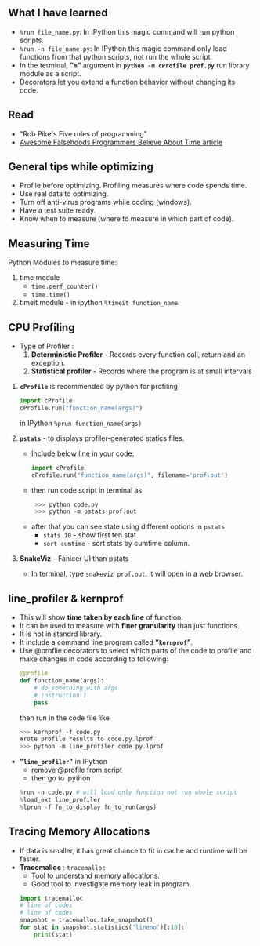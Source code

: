 ## What I have learned
- `%run file_name.py`: In IPython this magic command will run python scripts.
- `%run -n file_name.py`: In IPython this magic command only load functions from that python scripts, not run the whole script.
- In the terminal, **"`m`"** argument in  **`python -m cProfile prof.py`** run library module as a script.
- Decorators let you extend a function behavior without changing its code.

## Read
- "Rob Pike's Five rules of programming"
- [Awesome Falsehoods Programmers Believe About Time article](https://goo.gl/K9wvL)
## General tips while optimizing
- Profile before optimizing. Profiling measures where code spends time.
- Use real data to optimizing.
- Turn off anti-virus programs while coding (windows).
- Have a test suite ready.
- Know when to measure (where to measure in which part of code).

## Measuring Time
Python Modules to measure time:
 1. time module
	 - `time.perf_counter()`
	 - `time.time()`
 2. timeit module
		- in ipython
		`%timeit function_name`

## CPU Profiling
 - Type of Profiler :
 	1. **Deterministic Profiler** - Records every function call, return and an exception.
 	2. **Statistical profiler** - Records where the program is at small intervals
1. **`cProfile`** is recommended by python for profiling
 	``` python
 	import cProfile
 	cProfile.run("function_name(args)")
	``` 
 	in IPython
 	`%prun function_name(args)`
 	
2. **`pstats`** - to displays profiler-generated statics files. 
	 - Include below line in your code:
		```python
	 	import cProfile
	 	cProfile.run("function_name(args)", filename='prof.out')
	 	```
	 - then run code script in terminal as:
	   ```bash
	 	>>> python code.py
	 	>>> python -m pstats prof.out
	 	```
 	- after that you can see state using different options in `pstats`
	 	- `stats 10` - show first ten stat.
 		- `sort cumtime` - sort stats by cumtime column.
3.  **SnakeViz** - Fanicer UI than pstats
 	- In terminal, type `snakeviz prof.out`. it will open in a web browser.

## line_profiler & kernprof
- This will show **time taken by each line** of function.
- It can be used to measure with **finer granularity** than just functions.
- It is not in standrd library.
- It include a command line program called **"`kernprof`"**.
- Use @proflie decorators to select which parts of the code to profile and make changes in code according to following:
	```python
	@profile
	def function_name(args):
		# do_something_with args
		# instruction 1
		pass
	```
	then run in the code file like
	```bash
	>>> kernprof -f code.py
	Wrote profile results to code.py.lprof
	>>> python -m line_profiler code.py.lprof
	```
 - **"`line_profiler`"** in IPython
 	- remove @profile from script
 	- then go to ipython
 	```python
 	%run -n code.py # will load only function not run whole script
 	%load_ext line_profiler
 	%lprun -f fn_to_display fn_to_run(args)
 	```
## Tracing Memory Allocations
- If data is smaller, it has great chance to fit in cache and runtime will be faster.
- **Tracemalloc** : `tracemalloc`
	- Tool to understand memory allocations.
	- Good tool to investigate memory leak in program.
	```python
	import tracemalloc
	# line of codes
	# line of codes
	snapshot = tracemalloc.take_snapshot()
	for stat in snapshot.statistics('lineno')[:10]:
		print(stat)
	```
